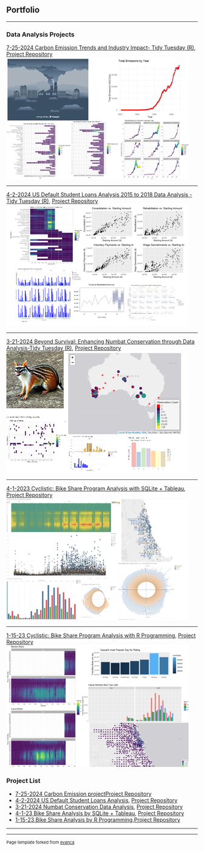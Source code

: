 ## Portfolio

---

### Data Analysis Projects

[7-25-2024 Carbon Emission Trends and Industry Impact- Tidy Tuesday (R)](https://jasondayuha.github.io/Carbon--Major_Emissions_7-25-24-/Carbon-Emission.html), [Project Repository](https://github.com/JasonDayuha/Carbon--Major_Emissions_7-25-24-.git)
<img src="images/carbon imge2.jpg?raw=true"/>

---
[4-2-2024 US Default Student Loans Analysis 2015 to 2018 Data Analysis - Tidy Tuesday (R)](https://jasondayuha.github.io/Student_Loan_Pay_TidyTuesday_11_26_2019/Student_loan_Analysis.html),
[Project Repository](https://github.com/JasonDayuha/Student_Loan_Pay_TidyTuesday_11_26_2019/tree/main)
<img src="images/studentloansweb.png?raw=true"/>

---
[3-21-2024 Beyond Survival: Enhancing Numbat Conservation through Data Analysis-Tidy Tuesday (R)](https://jasondayuha.github.io/Numbat-Cons_TidyTuesday_2023_3_27/Numba-population.html),
[Project Repository]([https://jasondayuha.github.io/Numbat-Cons_TidyTuesday_2023_3_27)
<img src="images/numbat_vis.jpg?raw=true"/>

---
[4-1-2023 Cyclistic: Bike Share Program Analysis with SQLite + Tableau](https://jasondayuha.github.io/Bike_Share_Using_SQLite_Tableau/SQLite---Tableau-Bike-Share.html),  
[Project Repository ](https://github.com/JasonDayuha/Bike_Share_v2.0_SQLite_Tableau)
<img src="images/sql_vis.jpg?raw=true"/>

---

[1-15-23 Cyclistic: Bike Share Program Analysis with R Programming](https://jasondayuha.github.io/Bike_Share_Using_R_Pgrm/R-Bike-Share.html), 
[Project Repository](https://github.com/JasonDayuha/Bike_Share_v1.0_R_pgrm)
<img src="images/Bike_ride_R_vis.jpg?raw=true"/>





### Project List

- [7-25-2024 Carbon Emission project](https://jasondayuha.github.io/Carbon--Major_Emissions_7-25-24-/Carbon-Emission.html)[Project Repository](https://github.com/JasonDayuha/Carbon--Major_Emissions_7-25-24-.git)
- [4-2-2024 US Default Student Loans Analysis](https://jasondayuha.github.io/Student_Loan_Pay_TidyTuesday_11_26_2019/Student_loan_Analysis.html),
[Project Repository](https://github.com/JasonDayuha/Student_Loan_Pay_TidyTuesday_11_26_2019/tree/main)
- [3-21-2024 Numbat Conservation Data Analysis](https://jasondayuha.github.io/Numbat-Cons_TidyTuesday_2023_3_27/Numba-population.html),
[Project Repository](https://jasondayuha.github.io/Numbat-Cons_TidyTuesday_2023_3_27)
- [4-1-23 Bike Share Analysis by SQLite + Tableau](https://jasondayuha.github.io/Bike_Share_Using_SQLite_Tableau/SQLite---Tableau-Bike-Share.html), [Project Repository ](https://github.com/JasonDayuha/Bike_Share_v2.0_SQLite_Tableau)
- [1-15-23 Bike Share Analysis by R Programming](https://jasondayuha.github.io/Bike_Share_Using_R_Pgrm/R-Bike-Share.html),[Project Repository](https://github.com/JasonDayuha/Bike_Share_v1.0_R_pgrm)



---




---
<p style="font-size:11px">Page template forked from <a href="https://github.com/evanca/quick-portfolio">evanca</a></p>
<!-- Remove above link if you don't want to attibute -->
